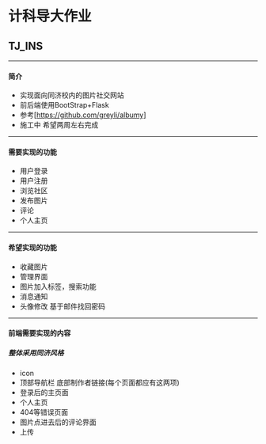# 计科导大作业
## TJ_INS
---
#### 简介
* 实现面向同济校内的图片社交网站
* 前后端使用BootStrap+Flask
* 参考[https://github.com/greyli/albumy]
* 施工中 希望两周左右完成

---
#### 需要实现的功能
* 用户登录
* 用户注册
* 浏览社区
* 发布图片
* 评论
* 个人主页
---
#### 希望实现的功能
* 收藏图片
* 管理界面
* 图片加入标签，搜索功能
* 消息通知
* 头像修改 基于邮件找回密码
---
#### 前端需要实现的内容
##### 整体采用同济风格
* icon
* 顶部导航栏 底部制作者链接(每个页面都应有这两项)
* 登录后的主页面
* 个人主页
* 404等错误页面
* 图片点进去后的评论界面
* 上传
